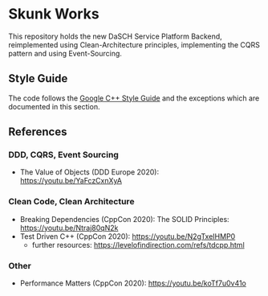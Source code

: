 # Skunk Works

This repository holds the new DaSCH Service Platform Backend, reimplemented using Clean-Architecture principles,
implementing the CQRS pattern and using Event-Sourcing.

## Style Guide

The code follows the [Google C++ Style Guide](https://google.github.io/styleguide/cppguide.html) and the
exceptions which are documented in this section.

## References

### DDD, CQRS, Event Sourcing
- The Value of Objects (DDD Europe 2020): https://youtu.be/YaFczCxnXyA

### Clean Code, Clean Architecture
- Breaking Dependencies (CppCon 2020): The SOLID Principles: https://youtu.be/Ntraj80qN2k
- Test Driven C++ (CppCon 2020): https://youtu.be/N2gTxeIHMP0
    - further resources: https://levelofindirection.com/refs/tdcpp.html

### Other
- Performance Matters (CppCon 2020): https://youtu.be/koTf7u0v41o
